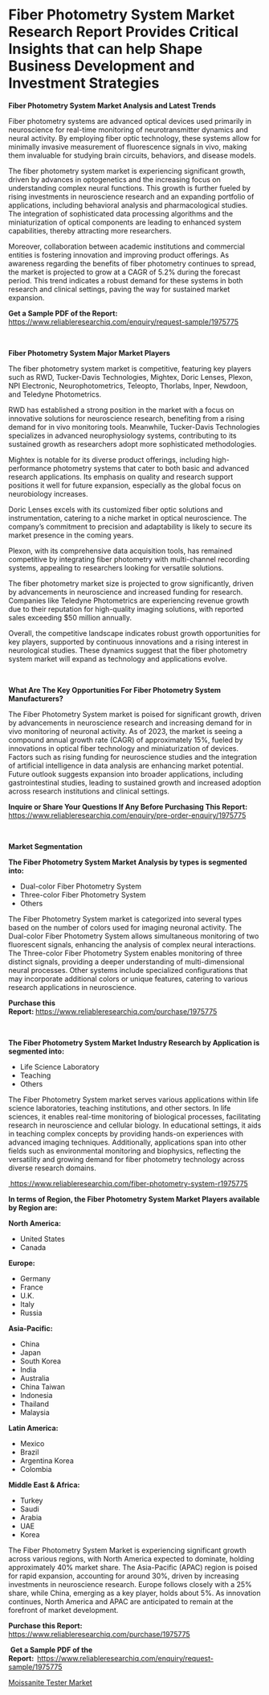 <p><h1>Fiber Photometry System Market Research Report Provides Critical Insights that can help Shape Business Development and Investment Strategies</h1></p><p><strong>Fiber Photometry System Market Analysis and Latest Trends</strong></p>
<p><p>Fiber photometry systems are advanced optical devices used primarily in neuroscience for real-time monitoring of neurotransmitter dynamics and neural activity. By employing fiber optic technology, these systems allow for minimally invasive measurement of fluorescence signals in vivo, making them invaluable for studying brain circuits, behaviors, and disease models. </p><p>The fiber photometry system market is experiencing significant growth, driven by advances in optogenetics and the increasing focus on understanding complex neural functions. This growth is further fueled by rising investments in neuroscience research and an expanding portfolio of applications, including behavioral analysis and pharmacological studies. The integration of sophisticated data processing algorithms and the miniaturization of optical components are leading to enhanced system capabilities, thereby attracting more researchers. </p><p>Moreover, collaboration between academic institutions and commercial entities is fostering innovation and improving product offerings. As awareness regarding the benefits of fiber photometry continues to spread, the market is projected to grow at a CAGR of 5.2% during the forecast period. This trend indicates a robust demand for these systems in both research and clinical settings, paving the way for sustained market expansion.</p></p>
<p><strong>Get a Sample PDF of the Report:&nbsp;</strong> <a href="https://www.reliableresearchiq.com/enquiry/request-sample/1975775?utm_campaign=2196&utm_medium=2&utm_source=Github&utm_content=ia&utm_term=20022025&utm_id=fiber-photometry-system">https://www.reliableresearchiq.com/enquiry/request-sample/1975775</a></p>
<p>&nbsp;</p>
<p><strong>Fiber Photometry System Major Market Players</strong></p>
<p><p>The fiber photometry system market is competitive, featuring key players such as RWD, Tucker-Davis Technologies, Mightex, Doric Lenses, Plexon, NPI Electronic, Neurophotometrics, Teleopto, Thorlabs, Inper, Newdoon, and Teledyne Photometrics. </p><p>RWD has established a strong position in the market with a focus on innovative solutions for neuroscience research, benefiting from a rising demand for in vivo monitoring tools. Meanwhile, Tucker-Davis Technologies specializes in advanced neurophysiology systems, contributing to its sustained growth as researchers adopt more sophisticated methodologies.</p><p>Mightex is notable for its diverse product offerings, including high-performance photometry systems that cater to both basic and advanced research applications. Its emphasis on quality and research support positions it well for future expansion, especially as the global focus on neurobiology increases.</p><p>Doric Lenses excels with its customized fiber optic solutions and instrumentation, catering to a niche market in optical neuroscience. The company’s commitment to precision and adaptability is likely to secure its market presence in the coming years.</p><p>Plexon, with its comprehensive data acquisition tools, has remained competitive by integrating fiber photometry with multi-channel recording systems, appealing to researchers looking for versatile solutions. </p><p>The fiber photometry market size is projected to grow significantly, driven by advancements in neuroscience and increased funding for research. Companies like Teledyne Photometrics are experiencing revenue growth due to their reputation for high-quality imaging solutions, with reported sales exceeding $50 million annually.</p><p>Overall, the competitive landscape indicates robust growth opportunities for key players, supported by continuous innovations and a rising interest in neurological studies. These dynamics suggest that the fiber photometry system market will expand as technology and applications evolve.</p></p>
<p>&nbsp;</p>
<p><strong>What Are The Key Opportunities For Fiber Photometry System Manufacturers?</strong></p>
<p><p>The Fiber Photometry System market is poised for significant growth, driven by advancements in neuroscience research and increasing demand for in vivo monitoring of neuronal activity. As of 2023, the market is seeing a compound annual growth rate (CAGR) of approximately 15%, fueled by innovations in optical fiber technology and miniaturization of devices. Factors such as rising funding for neuroscience studies and the integration of artificial intelligence in data analysis are enhancing market potential. Future outlook suggests expansion into broader applications, including gastrointestinal studies, leading to sustained growth and increased adoption across research institutions and clinical settings.</p></p>
<p><strong>Inquire or Share Your Questions If Any Before Purchasing This Report:</strong> <a href="https://www.reliableresearchiq.com/enquiry/pre-order-enquiry/1975775?utm_campaign=2196&utm_medium=2&utm_source=Github&utm_content=ia&utm_term=20022025&utm_id=fiber-photometry-system">https://www.reliableresearchiq.com/enquiry/pre-order-enquiry/1975775</a></p>
<p>&nbsp;</p>
<p><strong>Market Segmentation</strong></p>
<p><strong>The Fiber Photometry System Market Analysis by types is segmented into:</strong></p>
<p><ul><li>Dual-color Fiber Photometry System</li><li>Three-color Fiber Photometry System</li><li>Others</li></ul></p>
<p><p>The Fiber Photometry System market is categorized into several types based on the number of colors used for imaging neuronal activity. The Dual-color Fiber Photometry System allows simultaneous monitoring of two fluorescent signals, enhancing the analysis of complex neural interactions. The Three-color Fiber Photometry System enables monitoring of three distinct signals, providing a deeper understanding of multi-dimensional neural processes. Other systems include specialized configurations that may incorporate additional colors or unique features, catering to various research applications in neuroscience.</p></p>
<p><strong>Purchase this Report:&nbsp;</strong><a href="https://www.reliableresearchiq.com/purchase/1975775?utm_campaign=2196&utm_medium=2&utm_source=Github&utm_content=ia&utm_term=20022025&utm_id=fiber-photometry-system">https://www.reliableresearchiq.com/purchase/1975775</a></p>
<p>&nbsp;</p>
<p><strong>The Fiber Photometry System Market Industry Research by Application is segmented into:</strong></p>
<p><ul><li>Life Science Laboratory</li><li>Teaching</li><li>Others</li></ul></p>
<p><p>The Fiber Photometry System market serves various applications within life science laboratories, teaching institutions, and other sectors. In life sciences, it enables real-time monitoring of biological processes, facilitating research in neuroscience and cellular biology. In educational settings, it aids in teaching complex concepts by providing hands-on experiences with advanced imaging techniques. Additionally, applications span into other fields such as environmental monitoring and biophysics, reflecting the versatility and growing demand for fiber photometry technology across diverse research domains.</p></p>
<p><a href="https://www.reliableresearchiq.com/fiber-photometry-system-r1975775?utm_campaign=2196&utm_medium=2&utm_source=Github&utm_content=ia&utm_term=20022025&utm_id=fiber-photometry-system">&nbsp;https://www.reliableresearchiq.com/fiber-photometry-system-r1975775</a></p>
<p><strong>In terms of Region, the Fiber Photometry System Market Players available by Region are:</strong></p>
<p>
    <p> <strong> North America: </strong>
        <ul>
            <li>United States</li>
            <li>Canada</li>
        </ul>
        </p> 
    <p> <strong> Europe: </strong>
        <ul>
            <li>Germany</li>
            <li>France</li>
            <li>U.K.</li>
            <li>Italy</li>
            <li>Russia</li>
        </ul>
        </p> 
    <p> <strong> Asia-Pacific: </strong>
        <ul>
            <li>China</li>
            <li>Japan</li>
            <li>South Korea</li>
            <li>India</li>
            <li>Australia</li>
            <li>China Taiwan</li>
            <li>Indonesia</li>
            <li>Thailand</li>
            <li>Malaysia</li>
        </ul>
        </p> 
    <p> <strong> Latin America: </strong>
        <ul>
            <li>Mexico</li>
            <li>Brazil</li>
            <li>Argentina Korea</li>
            <li>Colombia</li>
        </ul>
        </p> 
    <p> <strong> Middle East & Africa: </strong>
        <ul>
            <li>Turkey</li>
            <li>Saudi</li>
            <li>Arabia</li>
            <li>UAE</li>
            <li>Korea</li>
        </ul>
    </p>
    </p>
<p><p>The Fiber Photometry System Market is experiencing significant growth across various regions, with North America expected to dominate, holding approximately 40% market share. The Asia-Pacific (APAC) region is poised for rapid expansion, accounting for around 30%, driven by increasing investments in neuroscience research. Europe follows closely with a 25% share, while China, emerging as a key player, holds about 5%. As innovation continues, North America and APAC are anticipated to remain at the forefront of market development.</p></p>
<p><strong>Purchase this Report: </strong><a href="https://www.reliableresearchiq.com/purchase/1975775?utm_campaign=2196&utm_medium=2&utm_source=Github&utm_content=ia&utm_term=20022025&utm_id=fiber-photometry-system">https://www.reliableresearchiq.com/purchase/1975775</a></p>
<p>&nbsp;<strong>Get a Sample PDF of the Report:&nbsp;&nbsp;</strong><a href="https://www.reliableresearchiq.com/enquiry/request-sample/1975775?utm_campaign=2196&utm_medium=2&utm_source=Github&utm_content=ia&utm_term=20022025&utm_id=fiber-photometry-system">https://www.reliableresearchiq.com/enquiry/request-sample/1975775</a></p>
<p><strong></strong></p>
<p><p><a href="https://github.com/MariaWashington76/Market-Research-Report-List-1/blob/main/moissanite-tester-market.md?utm_campaign=2196&utm_medium=2&utm_source=Github&utm_content=ia&utm_term=20022025&utm_id=fiber-photometry-system">Moissanite Tester Market</a></p></p>